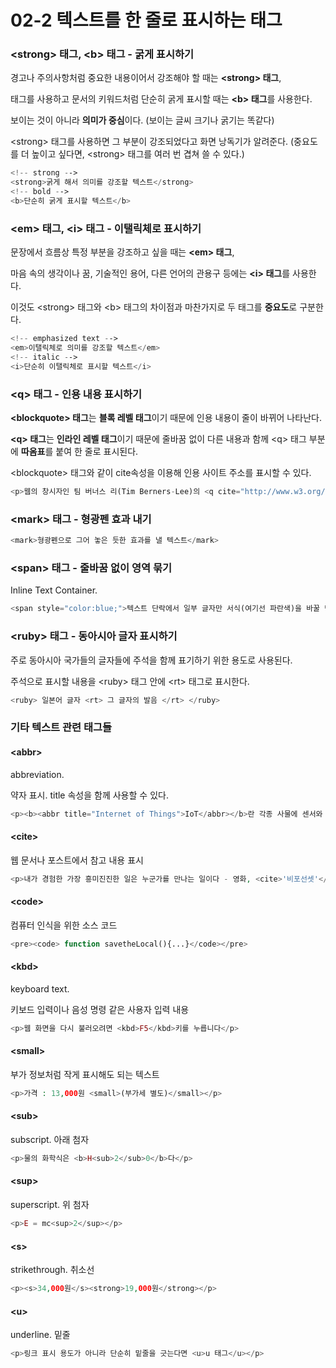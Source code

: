 # 02-2 텍스트를 한 줄로 표시하는 태그

### &lt;strong&gt; 태그, &lt;b&gt; 태그 - 굵게 표시하기

경고나 주의사항처럼 중요한 내용이어서 강조해야 할 때는 **&lt;strong&gt; 태그**,

태그를 사용하고 문서의 키워드처럼 단순히 굵게 표시할 때는 **&lt;b&gt; 태그**를 사용한다.

보이는 것이 아니라 **의미가 중심**이다. \(보이는 글씨 크기나 굵기는 똑같다\)

&lt;strong&gt; 태그를 사용하면 그 부분이 강조되었다고 화면 낭독기가 알려준다. \(중요도를 더 높이고 싶다면, &lt;strong&gt; 태그를 여러 번 겹쳐 쓸 수 있다.\)

```php
<!-- strong -->
<strong>굵게 해서 의미를 강조할 텍스트</strong>
<!-- bold -->
<b>단순히 굵게 표시할 텍스트</b>
```

### &lt;em&gt; 태그, &lt;i&gt; 태그 - 이탤릭체로 표시하기

문장에서 흐름상 특정 부분을 강조하고 싶을 때는 **&lt;em&gt; 태그**,

마음 속의 생각이나 꿈, 기술적인 용어, 다른 언어의 관용구 등에는 **&lt;i&gt; 태그**를 사용한다.

이것도 &lt;strong&gt; 태그와 &lt;b&gt; 태그의 차이점과 마찬가지로 두 태그를 **중요도**로 구분한다.

```php
<!-- emphasized text -->
<em>이탤릭체로 의미를 강조할 텍스트</em>
<!-- italic -->
<i>단순히 이탤릭체로 표시할 텍스트</i>
```

### &lt;q&gt; 태그 - 인용 내용 표시하기

**&lt;blockquote&gt; 태그**는 **블록 레벨 태그**이기 때문에 인용 내용이 줄이 바뀌어 나타난다.

**&lt;q&gt; 태그**는 **인라인 레벨 태그**이기 때문에 줄바꿈 없이 다른 내용과 함께 &lt;q&gt; 태그 부분에 **따옴표**를 붙여 한 줄로 표시된다.

&lt;blockquote&gt; 태그와 같이 cite속성을 이용해 인용 사이트 주소를 표시할 수 있다.

```php
<p>웹의 창시자인 팀 버너스 리(Tim Berners-Lee)의 <q cite="http://www.w3.org/standards/webdesign/accessibility"> 웹의 힘은 보편성에 있다. 장애에 구애없이 모든 사람이 접근할 수 있는 것이 필수적인 요소이다.</q>라는 말로 웹 접근성을 설명한다.</p>
```

### &lt;mark&gt; 태그 - 형광펜 효과 내기

```php
<mark>형광펜으로 그어 놓은 듯한 효과를 낼 텍스트</mark>
```

### &lt;span&gt; 태그 - 줄바꿈 없이 영역 묶기

Inline Text Container.

```php
<span style="color:blue;">텍스트 단락에서 일부 글자만 서식(여기선 파란색)을 바꿀 텍스트</span>
```

### &lt;ruby&gt; 태그 - 동아시아 글자 표시하기

주로 동아시아 국가들의 글자들에 주석을 함께 표기하기 위한 용도로 사용된다.

주석으로 표시할 내용을 &lt;ruby&gt; 태그 안에 &lt;rt&gt; 태그로 표시한다.

```php
<ruby> 일본어 글자 <rt> 그 글자의 발음 </rt> </ruby>
```

### 기타 텍스트 관련 태그들

#### &lt;abbr&gt;

abbreviation.

약자 표시. title 속성을 함께 사용할 수 있다.

```php
<p><b><abbr title="Internet of Things">IoT</abbr></b>란 각종 사물에 센서와 통신 기능을 내장해 인터넷에 연결하는 기술을 의미한다.</p>
```

#### &lt;cite&gt;

웹 문서나 포스트에서 참고 내용 표시

```php
<p>내가 경험한 가장 흥미진진한 일은 누군가를 만나는 일이다 - 영화, <cite>'비포선셋'</cite> 중
```

#### &lt;code&gt;

컴퓨터 인식을 위한 소스 코드

```php
<pre><code> function savetheLocal(){...}</code></pre>
```

#### &lt;kbd&gt;

keyboard text.

키보드 입력이나 음성 명령 같은 사용자 입력 내용

```php
<p>웹 화면을 다시 불러오려면 <kbd>F5</kbd>키를 누릅니다</p>
```

#### &lt;small&gt;

부가 정보처럼 작게 표시해도 되는 텍스트

```php
<p>가격 : 13,000원 <small>(부가세 별도)</small></p>
```

#### &lt;sub&gt;

subscript. 아래 첨자

```php
<p>물의 화학식은 <b>H<sub>2</sub>0</b>다</p>
```

#### &lt;sup&gt;

superscript. 위 첨자

```php
<p>E = mc<sup>2</sup></p>
```

#### &lt;s&gt;

strikethrough. 취소선

```php
<p><s>34,000원</s><strong>19,000원</strong></p>
```

#### &lt;u&gt;

underline. 밑줄

```php
<p>링크 표시 용도가 아니라 단순히 밑줄을 긋는다면 <u>u 태그</u></p>
```



